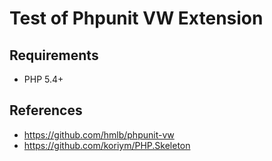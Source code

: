 # Test of Phpunit VW Extension

## Requirements

 * PHP 5.4+

## References

* https://github.com/hmlb/phpunit-vw
* https://github.com/koriym/PHP.Skeleton
